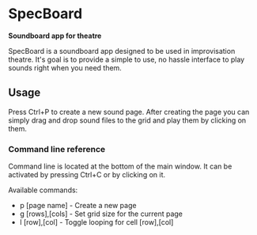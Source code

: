SpecBoard
=========

**Soundboard app for theatre**


SpecBoard is a soundboard app designed to be used in improvisation theatre. It's goal is to provide a simple to use, no hassle interface to play sounds right when you need them.

## Usage

Press Ctrl+P to create a new sound page. After creating the page you can simply drag and drop sound files to the grid and play them by clicking on them.

### Command line reference

Command line is located at the bottom of the main window. It can be activated by pressing Ctrl+C or by clicking on it.

Available commands:
* p [page name] - Create a new page
* g [rows],[cols] - Set grid size for the current page
* l [row],[col] - Toggle looping for cell [row],[col]
